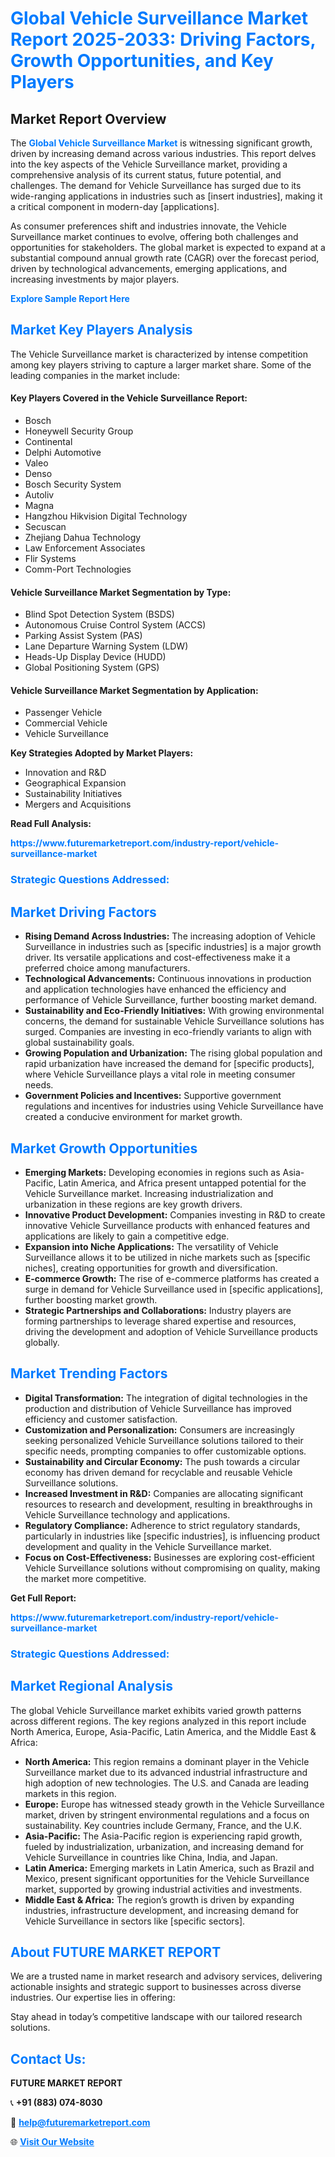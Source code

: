 <h1 style="color: #007BFF;">Global Vehicle Surveillance Market Report 2025-2033: Driving Factors, Growth Opportunities, and Key Players</h1>

<section id="overview">
<h2>Market Report Overview</h2>
<p>The <a href="https://www.futuremarketreport.com/industry-report/vehicle-surveillance-market" style="color: #007BFF; text-decoration: none;"><strong>Global Vehicle Surveillance Market</strong></a> is witnessing significant growth, driven by increasing demand across various industries. This report delves into the key aspects of the Vehicle Surveillance market, providing a comprehensive analysis of its current status, future potential, and challenges. The demand for Vehicle Surveillance has surged due to its wide-ranging applications in industries such as [insert industries], making it a critical component in modern-day [applications].</p>
<p>As consumer preferences shift and industries innovate, the Vehicle Surveillance market continues to evolve, offering both challenges and opportunities for stakeholders. The global market is expected to expand at a substantial compound annual growth rate (CAGR) over the forecast period, driven by technological advancements, emerging applications, and increasing investments by major players.</p>
</section>

<section id="overview">
<p><a href="https://www.futuremarketreport.com/request-sample/reportId=128522" style="color: #007BFF; text-decoration: none;"><strong>Explore Sample Report Here</strong></a></p>
</section>

<section id="key-players">
<h2 style="color: #007BFF;">Market Key Players Analysis</h2>
<p>The Vehicle Surveillance market is characterized by intense competition among key players striving to capture a larger market share. Some of the leading companies in the market include:</p>
<h4>Key Players Covered in the Vehicle Surveillance Report:</h4>
<ul><li>Bosch</li><li>Honeywell Security Group</li><li>Continental</li><li>Delphi Automotive</li><li>Valeo</li><li>Denso</li><li>Bosch Security System</li><li>Autoliv</li><li>Magna</li><li>Hangzhou Hikvision Digital Technology</li><li>Secuscan</li><li>Zhejiang Dahua Technology</li><li>Law Enforcement Associates</li><li>Flir Systems</li><li>Comm-Port Technologies</li></ul>
<h4>Vehicle Surveillance Market Segmentation by Type:</h4>
<ul><li>Blind Spot Detection System (BSDS)</li><li>Autonomous Cruise Control System (ACCS)</li><li>Parking Assist System (PAS)</li><li>Lane Departure Warning System (LDW)</li><li>Heads-Up Display Device (HUDD)</li><li>Global Positioning System (GPS)</li></ul>

<h4>Vehicle Surveillance Market Segmentation by Application:</h4>
<ul><li>Passenger Vehicle</li><li>Commercial Vehicle</li><li>Vehicle Surveillance</li></ul>
<p><strong>Key Strategies Adopted by Market Players:</strong></p>
<ul>
<li>Innovation and R&D</li>
<li>Geographical Expansion</li>
<li>Sustainability Initiatives</li>
<li>Mergers and Acquisitions</li>
</ul>
</section>

<section>
<p><strong>Read Full Analysis: </strong></p><a href="https://www.futuremarketreport.com/industry-report/vehicle-surveillance-market" style="color: #007BFF; text-decoration: none;"><strong>https://www.futuremarketreport.com/industry-report/vehicle-surveillance-market</strong></a>
<h3 style="color: #007BFF;">Strategic Questions Addressed:</h3>
</section>

<section id="driving-factors">
<h2 style="color: #007BFF;">Market Driving Factors</h2>
<ul>
<li><strong>Rising Demand Across Industries:</strong> The increasing adoption of Vehicle Surveillance in industries such as [specific industries] is a major growth driver. Its versatile applications and cost-effectiveness make it a preferred choice among manufacturers.</li>
<li><strong>Technological Advancements:</strong> Continuous innovations in production and application technologies have enhanced the efficiency and performance of Vehicle Surveillance, further boosting market demand.</li>
<li><strong>Sustainability and Eco-Friendly Initiatives:</strong> With growing environmental concerns, the demand for sustainable Vehicle Surveillance solutions has surged. Companies are investing in eco-friendly variants to align with global sustainability goals.</li>
<li><strong>Growing Population and Urbanization:</strong> The rising global population and rapid urbanization have increased the demand for [specific products], where Vehicle Surveillance plays a vital role in meeting consumer needs.</li>
<li><strong>Government Policies and Incentives:</strong> Supportive government regulations and incentives for industries using Vehicle Surveillance have created a conducive environment for market growth.</li>
</ul>
</section>

<section id="growth-opportunities">
<h2 style="color: #007BFF;">Market Growth Opportunities</h2>
<ul>
<li><strong>Emerging Markets:</strong> Developing economies in regions such as Asia-Pacific, Latin America, and Africa present untapped potential for the Vehicle Surveillance market. Increasing industrialization and urbanization in these regions are key growth drivers.</li>
<li><strong>Innovative Product Development:</strong> Companies investing in R&D to create innovative Vehicle Surveillance products with enhanced features and applications are likely to gain a competitive edge.</li>
<li><strong>Expansion into Niche Applications:</strong> The versatility of Vehicle Surveillance allows it to be utilized in niche markets such as [specific niches], creating opportunities for growth and diversification.</li>
<li><strong>E-commerce Growth:</strong> The rise of e-commerce platforms has created a surge in demand for Vehicle Surveillance used in [specific applications], further boosting market growth.</li>
<li><strong>Strategic Partnerships and Collaborations:</strong> Industry players are forming partnerships to leverage shared expertise and resources, driving the development and adoption of Vehicle Surveillance products globally.</li>
</ul>
</section>

<section id="trending-factors">
<h2 style="color: #007BFF;">Market Trending Factors</h2>
<ul>
<li><strong>Digital Transformation:</strong> The integration of digital technologies in the production and distribution of Vehicle Surveillance has improved efficiency and customer satisfaction.</li>
<li><strong>Customization and Personalization:</strong> Consumers are increasingly seeking personalized Vehicle Surveillance solutions tailored to their specific needs, prompting companies to offer customizable options.</li>
<li><strong>Sustainability and Circular Economy:</strong> The push towards a circular economy has driven demand for recyclable and reusable Vehicle Surveillance solutions.</li>
<li><strong>Increased Investment in R&D:</strong> Companies are allocating significant resources to research and development, resulting in breakthroughs in Vehicle Surveillance technology and applications.</li>
<li><strong>Regulatory Compliance:</strong> Adherence to strict regulatory standards, particularly in industries like [specific industries], is influencing product development and quality in the Vehicle Surveillance market.</li>
<li><strong>Focus on Cost-Effectiveness:</strong> Businesses are exploring cost-efficient Vehicle Surveillance solutions without compromising on quality, making the market more competitive.</li>
</ul>
</section>

<section>
<p><strong>Get Full Report: </strong></p><a href="https://www.futuremarketreport.com/industry-report/vehicle-surveillance-market" style="color: #007BFF; text-decoration: none;"><strong>https://www.futuremarketreport.com/industry-report/vehicle-surveillance-market</strong></a>
<h3 style="color: #007BFF;">Strategic Questions Addressed:</h3>
</section>


<section id="regional-analysis">
<h2 style="color: #007BFF;">Market Regional Analysis</h2>
<p>The global Vehicle Surveillance market exhibits varied growth patterns across different regions. The key regions analyzed in this report include North America, Europe, Asia-Pacific, Latin America, and the Middle East & Africa:</p>
<ul>
<li><strong>North America:</strong> This region remains a dominant player in the Vehicle Surveillance market due to its advanced industrial infrastructure and high adoption of new technologies. The U.S. and Canada are leading markets in this region.</li>
<li><strong>Europe:</strong> Europe has witnessed steady growth in the Vehicle Surveillance market, driven by stringent environmental regulations and a focus on sustainability. Key countries include Germany, France, and the U.K.</li>
<li><strong>Asia-Pacific:</strong> The Asia-Pacific region is experiencing rapid growth, fueled by industrialization, urbanization, and increasing demand for Vehicle Surveillance in countries like China, India, and Japan.</li>
<li><strong>Latin America:</strong> Emerging markets in Latin America, such as Brazil and Mexico, present significant opportunities for the Vehicle Surveillance market, supported by growing industrial activities and investments.</li>
<li><strong>Middle East & Africa:</strong> The region’s growth is driven by expanding industries, infrastructure development, and increasing demand for Vehicle Surveillance in sectors like [specific sectors].</li>
</ul>
</section>

<footer>
<h2 style="color: #007BFF;">About FUTURE MARKET REPORT</h2>
<p>We are a trusted name in market research and advisory services, delivering actionable insights and strategic support to businesses across diverse industries. Our expertise lies in offering:</p>

<p>Stay ahead in today’s competitive landscape with our tailored research solutions.</p>

<h2 style="color: #007BFF;">Contact Us:</h2>
<p><strong>FUTURE MARKET REPORT</strong></p>
<p>📞 <strong>+91 (883) 074-8030</strong></p>
<p>📧 <strong><a href="mailto:help@futuremarketreport.com" style="color: #007BFF;">help@futuremarketreport.com</a></strong></p>
<p>🌐 <strong><a href="https://www.futuremarketreport.com/" style="color: #007BFF;">Visit Our Website</a></strong></p>
</footer>